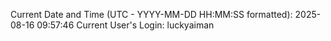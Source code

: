 Current Date and Time (UTC - YYYY-MM-DD HH:MM:SS formatted): 2025-08-16 09:57:46
Current User's Login: luckyaiman
